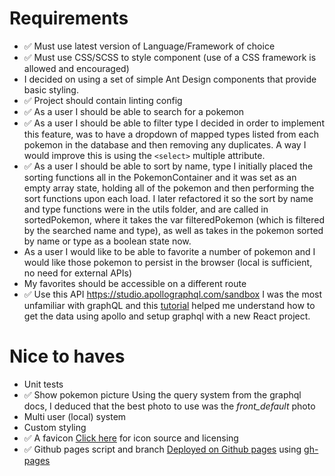 # Requirements
- ✅ Must use latest version of Language/Framework of choice
- ✅ Must use CSS/SCSS to style component (use of a CSS framework is allowed and encouraged)
- I decided on using a set of simple Ant Design components that provide basic styling.
- ✅ Project should contain linting config
- ✅ As a user I should be able to search for a pokemon
- ✅ As a user I should be able to filter type
I decided in order to implement this feature, was to have a dropdown of mapped types listed from each pokemon in the database and then removing any duplicates. A way I would improve this is using the `<select>` multiple attribute. 
- ✅ As a user I should be able to sort by name, type
I initially placed the sorting functions all in the PokemonContainer and it was set as an empty array state, holding all of the pokemon and then performing the sort functions upon each load. I later refactored it so the sort by name and type functions were in the utils folder, and are called in sortedPokemon, where it takes the var filteredPokemon (which is filtered by the searched name and type), as well as takes in the pokemon sorted by name or type as a boolean state now. 
- As a user I would like to be able to favorite a number of pokemon and I would like those pokemon to persist in the browser (local is sufficient, no need for external APIs)
- My favorites should be accessible on a different route
- ✅ Use this API https://studio.apollographql.com/sandbox
I was the most unfamiliar with graphQL and this [tutorial](https://www.youtube.com/watch?v=yKFoAF7J0mc) helped me understand how to get the data using apollo and setup graphql with a new React project.
# Nice to haves
- Unit tests
- ✅ Show pokemon picture
Using the query system from the graphql docs, I deduced that the best photo to use was the *front_default* photo
- Multi user (local) system
- Custom styling
- ✅ A favicon
[Click here](https://iconduck.com/icons/53043/pokemon) for icon source and licensing 
- ✅ Github pages script and branch
[Deployed on Github pages](https://marishkazachariah.github.io/pokedex/) using [gh-pages](https://www.npmjs.com/package/gh-pages)